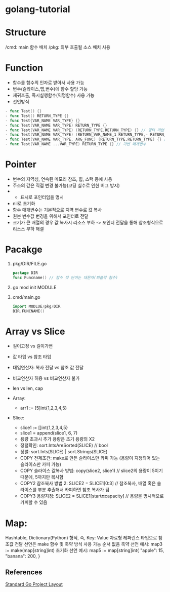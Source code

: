 # golang-tutorial

# Structure
/cmd: main 함수 배치
/pkg: 외부 호출될 소스 배치 사용

# Function
- 함수를 함수의 인자로 받아서 사용 가능
- 변수(슬라이스,맵,변수)에 함수 할당 가능
- 재귀호출, 즉시실행함수(익명함수) 사용 가능
- 선언방식
```go
- func Test() {}
- func Test() RETURN_TYPE {}
- func Test{VAR_NAME VAR_TYPE} {}
- func Test(VAR_NAME VAR_TYPE) RETURN_TYPE {}
- func Test(VAR_NAME VAR_TYPE) (RETURN_TYPE,RETURN_TYPE) {} // 멀티 리턴
- func Test(VAR_NAME VAR_TYPE) (RETURN_VAR_NAME_1 RETURN_TYPE,- RETURN_VAR_NAME_2 RETURN_TYPE) {} // 리턴값 이름 지정
- func Test(VAR_NAME VAR_TYPE, ARG_FUNC) (RETURN_TYPE,RETURN_TYPE) {} // 함수를 인자로 받음
- func Test(VAR_NAME ...VAR_TYPE) RETURN_TYPE {} // 가변 매개변수
```


# Pointer
- 변수의 지역성, 연속된 메모리 참조, 힙, 스택 등에 사용
- 주소의 값은 직접 변경 불가능(코딩 실수로 인한 버그 방지)
- * 표시로 포인터임을 명시
- nil로 초기화
- 함수 매개변수는 기본적으로 지역 변수로 값 복사
- 원본 변수값 변경을 위해서 포인터로 전달
- 크기가 큰 배열의 경우 값 복사시 리소스 부하 -> 포인터 전달을 통해 참조형식으로 리소스 부하 해결

# Pacakge

1. pkg/DIR/FILE.go
    
    ```go
    package DIR
    func Funcname() // 함수 첫 단어는 대문자(퍼블릭 함수)
    ```

2. go mod init MODULE

3. cmd/main.go

    ```go
    import MODLUE/pkg/DIR
    DIR.FUNCNAME()
    ```

# Array vs Slice
- 길이고정 vs 길이가변
- 값 타입 vs 참조 타입
- 대입연산자: 복사 전달  vs 참조 값 전달
- 비교연산자 허용 vs 비교연산자 불가
- len vs len, cap

- Array: 
    - arr1 := [5]int{1,2,3,4,5}

- Slice: 
    - slice1 := []int{1,2,3,4,5}
    - slice1 = append(slice1, 6, 7)
    - 용량 초과시 추가 용량은 초기 용량의 X2
    - 정렬확인: sort.IntsAreSorted(SLICE) // bool
    - 정렬: sort.Ints(SLICE) | sort.Strings(SLICE)
    - COPY 전제조건: make로 만든 슬라이스만 카피 가능 (용량이 지정되어 있는 슬라이스만 카피 가능)
    - COPY 슬라이스 값복사 방법: copy(slice2, slice1) // slice2의 용량이 5이기때문에, 5까지만 복사함
    - COPY2 참조복사 방법 2: SLICE2 = SLICE1[0:3] //  참조복사, 배열 혹은 슬라이스를 부분 추출해서 카피하면 참조 복사가 됨
    - COPY3 용량지정: SLICE2 = SLICE1[start:end:capacity] // 용량을 명시적으로 카피할 수 있음

# Map:
Hashtable, Dictionary(Python) 형식, 즉, Key: Value 자료형
레퍼런스 타입으로 참조값 전달
선언은 make 함수 및 축약 방식 사용 가능
순서 없음
축약 선언 예시:
map3 := make(map[string]int)
초기화 선언 예시:
map5 := map[string]int{
		"apple":  15,
		"banana": 200,
	}


## References
[Standard Go Project Layout](https://github.com/golang-standards/project-layout/blob/master/README_ko.md)